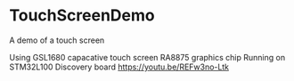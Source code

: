 # TouchScreenDemo
A demo of a touch screen

Using GSL1680 capacative touch screen
RA8875 graphics chip
Running on STM32L100 Discovery board
https://youtu.be/REFw3no-Ltk

